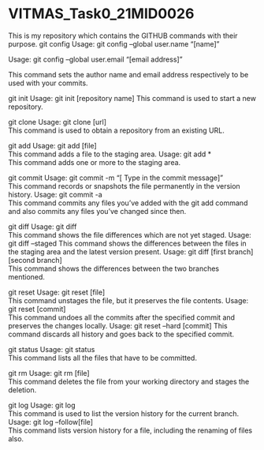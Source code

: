 # VITMAS_Task0_21MID0026
This is my repository which contains the GITHUB commands with their purpose.
git config
Usage: git config –global user.name “[name]”  

Usage: git config –global user.email “[email address]”  

This command sets the author name and email address respectively to be used with your commits.

git init
Usage: git init [repository name]
This command is used to start a new repository.

git clone
Usage: git clone [url]  
This command is used to obtain a repository from an existing URL.


git add
Usage: git add [file]  
This command adds a file to the staging area.
Usage: git add *  
This command adds one or more to the staging area.


git commit
Usage: git commit -m “[ Type in the commit message]”  
This command records or snapshots the file permanently in the version history.
Usage: git commit -a  
This command commits any files you’ve added with the git add command and also commits any files you’ve changed since then.



git diff
Usage: git diff  
This command shows the file differences which are not yet staged.
 Usage: git diff –staged 
This command shows the differences between the files in the staging area and the latest version present.
Usage: git diff [first branch] [second branch]  
This command shows the differences between the two branches mentioned.



git reset
Usage: git reset [file]  
This command unstages the file, but it preserves the file contents.
Usage: git reset [commit]  
This command undoes all the commits after the specified commit and preserves the changes locally.
Usage: git reset –hard [commit]  This command discards all history and goes back to the specified commit.


git status
Usage: git status  
This command lists all the files that have to be committed.



git rm
Usage: git rm [file]  
This command deletes the file from your working directory and stages the deletion.


git log
Usage: git log  
This command is used to list the version history for the current branch.
Usage: git log –follow[file]  
This command lists version history for a file, including the renaming of files also.
